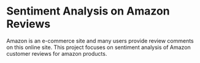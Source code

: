 # Sentiment Analysis on Amazon Reviews
 Amazon is an e-commerce site and many users provide review comments on this online site. This project focuses on sentiment analysis of Amazon customer reviews for amazon products. 
 
